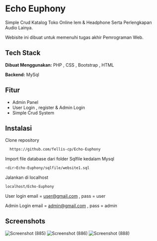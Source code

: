
# Echo Euphony

Simple Crud Katalog Toko Online Iem & Headphone Serta Perlengkapan Audio Lainya. 

Webisite ini dibuat untuk memenuhi tugas akhir Pemrograman Web.


## Tech Stack

**Dibuat Menggunakan:** PHP , CSS , Bootstrap , HTML

**Backend:** MySql


## Fitur

- Admin Panel
- User Login , register & Admin Login
- Simple Crud System



## Instalasi

Clone repository 

```bash
  https://github.com/fellis-cp/Echo-Euphony
```

Import file database dari folder Sqlfile kedalam Mysql

```bash
<dir>Echo-Euphony/sqlfile/website1.sql
```

Jalankan di localhost

```bash
localhost/Echo-Euphony
```

User login 
email = user@gmail.com ,
pass  = user

Admin Login 
email = admin@gmail.com ,
pass  = admin




## Screenshots

![Screenshot (885)](https://github.com/fellis-cp/Echo-Euphony/assets/60042724/de6b3741-8d7d-41e3-b65c-9c10d63aaf8c)
![Screenshot (886)](https://github.com/fellis-cp/Echo-Euphony/assets/60042724/f0dcb911-f8ed-44fe-a1d0-6689c05cd16b)
![Screenshot (888)](https://github.com/fellis-cp/Echo-Euphony/assets/60042724/c5b9304c-8a9c-44b1-a19d-e9a11e7b7049)





